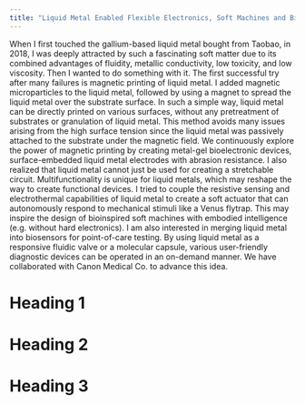 ```yaml
---
title: "Liquid Metal Enabled Flexible Electronics, Soft Machines and Biosensors"
---
```


When I first touched the gallium-based liquid metal bought from Taobao, in 2018, I was deeply attracted by such a fascinating soft matter due to its combined advantages of fluidity, metallic conductivity, low toxicity, and low viscosity. Then I wanted to do something with it. The first successful try after many failures is magnetic printing of liquid metal. I added magnetic microparticles to the liquid metal, followed by using a magnet to spread the liquid metal over the substrate surface. In such a simple way, liquid metal can be directly printed on various surfaces, without any pretreatment of substrates or granulation of liquid metal. This method avoids many issues arising from the high surface tension since the liquid metal was passively attached to the substrate under the magnetic field. We continuously explore the power of magnetic printing by creating metal-gel bioelectronic devices, surface-embedded liquid metal electrodes with abrasion resistance. I also realized that liquid metal cannot just be used for creating a stretchable circuit. Multifunctionality is unique for liquid metals, which may reshape the way to create functional devices. I tried to couple the resistive sensing and electrothermal capabilities of liquid metal to create a soft actuator that can autonomously respond to mechanical stimuli like a Venus flytrap. This may inspire the design of bioinspired soft machines with embodied intelligence (e.g. without hard electronics). I am also interested in merging liquid metal into biosensors for point-of-care testing. By using liquid metal as a responsive fluidic valve or a molecular capsule, various user-friendly diagnostic devices can be operated in an on-demand manner. We have collaborated with Canon Medical Co. to advance this idea. 

Heading 1
======

Heading 2
======

Heading 3
======
